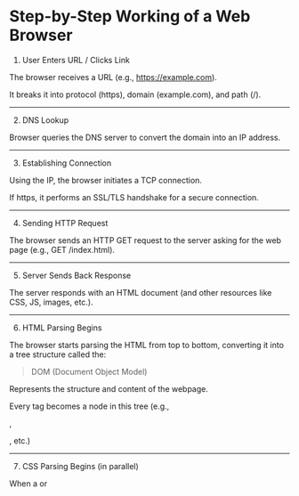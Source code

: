 

# Step-by-Step Working of a Web Browser

1. User Enters URL / Clicks Link

The browser receives a URL (e.g., https://example.com).

It breaks it into protocol (https), domain (example.com), and path (/).



---

2. DNS Lookup

Browser queries the DNS server to convert the domain into an IP address.



---

3. Establishing Connection

Using the IP, the browser initiates a TCP connection.

If https, it performs an SSL/TLS handshake for a secure connection.



---

4. Sending HTTP Request

The browser sends an HTTP GET request to the server asking for the web page (e.g., GET /index.html).



---

5. Server Sends Back Response

The server responds with an HTML document (and other resources like CSS, JS, images, etc.).



---

6. HTML Parsing Begins

The browser starts parsing the HTML from top to bottom, converting it into a tree structure called the:


> DOM (Document Object Model)



Represents the structure and content of the webpage.

Every tag becomes a node in this tree (e.g., <div>, <p>, etc.)



---

7. CSS Parsing Begins (in parallel)

When a <link> or <style> is encountered, the browser fetches the CSS and parses it into:


>  CSSOM (CSS Object Model)



A tree-like structure that represents CSS styles for each element.



---

8. JavaScript Parsing & Execution

When a <script> is encountered:

Blocking Scripts: Pause HTML parsing until the script runs (unless async or defer is used).

JS can manipulate the DOM and CSSOM using the browser’s API.



DOM & CSSOM are accessible via JS, and changes in JS (like adding elements, changing styles) dynamically update the visual content.


---

9. Render Tree Construction

The browser combines the DOM and CSSOM into a:


> Render Tree



This tree only contains visible elements and their computed styles.

Example: If an element is display: none, it won't appear in the render tree.



---

10. Layout (Reflow)

The browser calculates the exact position and size of each element in the render tree.



---

11. Painting

The browser paints each pixel on the screen based on computed styles: colors, fonts, images, etc.



---

12. Compositing

If layers (like animations, transforms) are present, they are composited and displayed on the screen.


---

Here’s a simple explanation of each:


---

## 1. DNS Server (Domain Name System)

### What is it?

A DNS server is like the phonebook of the internet — it translates domain names (like google.com) into IP addresses (like 142.250.183.14), which computers use to find each other.

### Why is it needed?

Humans remember names, not IPs.

Computers need IP addresses to locate servers.


### How it works:

When you type a website URL:

1. Your browser asks the DNS server: “What’s the IP of example.com?”


2. The DNS replies with the IP address.


3. Now the browser can connect to that server.




---

## 2. TCP (Transmission Control Protocol)

### What is it?

TCP is a communication protocol that ensures reliable and ordered delivery of data between two systems (your browser and a web server).

### Key Features:

Reliable: Resends lost packets.

Ordered: Delivers packets in the correct order.

Connection-based: Uses a 3-way handshake to establish a connection before data transfer.

### 3-Way Handshake:

1. SYN (start connection)


2. SYN-ACK (acknowledge and respond)


3. ACK (confirm)



Once complete, data flows securely and reliably.


---

## 3. SSL/TLS (Secure Sockets Layer / Transport Layer Security)

### What is it?

SSL/TLS encrypts data between your browser and the server, so no one (like hackers or ISPs) can read or tamper with it.

TLS is the modern and secure version (SSL is outdated).


### Why is it important?

It protects:

Passwords

Credit card details

Personal data


### How it works:

1. Browser and server agree on encryption methods.


2. They exchange certificates to prove identity.


3. They create a session key for encrypted communication.



> Websites using SSL/TLS show https:// and a lock icon in the browser.




---



## DOM vs CSSOM Parsing 

| **Step** | **DOM Parsing (HTML)** | **CSSOM Parsing (CSS)** |
|----------|-------------------------|--------------------------|
| **1. Raw Bytes** | HTML file is downloaded as raw byte stream | CSS file or `<style>` block is downloaded as raw byte stream |
| **2. Character Conversion** | Bytes decoded (usually UTF-8) to characters like `<`, `p`, `div` | Bytes decoded to characters like `h1`, `{`, `color` |
| **3. Tokenization** | Characters grouped into **HTML tokens**: start tag, end tag, text, comment | Characters grouped into **CSS tokens**: selectors, properties, values, braces |
| **4. Object Creation** | Tokens converted into **DOM nodes** (element nodes, text nodes) | Tokens converted into **CSSRule objects** (`StyleRule`, `MediaRule`, etc.) |
| **5. Tree / Relationship Building** | DOM nodes linked in a **parent-child tree structure** representing document content | CSS rules organized into **CSSOM tree**, showing selector-rule relationships and nesting |
| **6. Output** | **DOM Tree** → represents HTML structure and content | **CSSOM Tree** → represents stylesheet structure and applied styles |
| **7. Interaction with JS** | DOM can be queried or modified via JS (`document.createElement`, etc.) | CSSOM can be queried/modified via JS (`document.styleSheets`, `insertRule`, etc.) |
| **8. Purpose** | Describes **content and structure** of the page | Describes **visual presentation** (styles) of the page |


---

#  Local Storage

**Local Storage** is a feature of the **Web Storage API** provided by modern web browsers that allows developers to **store key-value pairs of data in the browser**, persistently and **without expiration**.

Unlike cookies (which are sent to the server with every request), local storage data is stored **entirely on the client side**, and is **not automatically transmitted** to the server. It provides a way to **store data across browser sessions**, which means the data remains available even after the browser or tab is closed and reopened.

Local Storage is accessible via JavaScript through the global `localStorage` object.

### How It Works

When you store data using `localStorage`, it is saved in your browser's internal memory system — under that website's domain — and can be retrieved or modified anytime that site is revisited.

```javascript
// Store data
localStorage.setItem('theme', 'dark');

// Retrieve data
const theme = localStorage.getItem('theme');

// Remove data
localStorage.removeItem('theme');

// Clear all local storage for the domain
localStorage.clear();
```

### Real-World Use Cases of Local Storage

| Use Case                      | Description                                                                  |
| ----------------------------- | ---------------------------------------------------------------------------- |
|  **Theme Persistence**      | Remember dark/light mode preference between visits                           |
|  **Shopping Cart**          | Temporarily store cart items in e-commerce websites without login            |
|  **Form Autosave**          | Store partially filled form data (e.g., blog drafts or feedback forms)       |
|  **Client-Side Tokens**     | Store JWT tokens for authentication (not recommended for high-security apps) |
|  **User Preferences**       | Store language settings, font size, layout options                           |
|  **Game Progress**          | Save score, level, or configuration of web games                             |
|  **Notes or To-do Lists**   | Allow users to save quick notes/tasks even if the tab is closed              |
|  **Dashboard State**        | Store filter or sort preferences for analytics dashboards                    |
|  **First-Time Visit Flags** | Detect if the user has visited before and show/hide onboarding popups        |

---


Sure! Let’s dive deep into **headers in a browser** — what they are, how they work, and their practical uses in web development.

---

# Headers in a Browser

**Headers** are pieces of metadata (key-value pairs) sent **before** the actual content in an **HTTP request or response**. They are part of the **HTTP protocol** and used to describe:

* the **request or response**
* the **content being sent**
* **how to handle** that content

Headers are not visible on a webpage but are **used behind the scenes** when the browser communicates with a server.


## Types of Headers

There are two main categories:

### 1. Request Headers (Browser ➡ Server)

These are sent **by the browser** to the server when you make a request.

Examples:

| Header          | Meaning                                                                  |
| --------------- | ------------------------------------------------------------------------ |
| `Host`          | Domain being requested (e.g., [www.example.com](http://www.example.com)) |
| `User-Agent`    | Browser and OS info (e.g., Chrome, Windows)                              |
| `Accept`        | What type of response formats are accepted (e.g., JSON)                  |
| `Authorization` | Credentials (like tokens) for secure resources                           |
| `Referer`       | URL of the previous page that made the request                           |
| `Cookie`        | Sends cookies stored in the browser                                      |
| `Content-Type`  | Format of the body being sent (e.g., `application/json`)                 |

---

### 2. Response Headers (Server ➡ Browser)

These are sent **by the server** in response to the browser's request.

Examples:

| Header                        | Meaning                                                       |
| ----------------------------- | ------------------------------------------------------------- |
| `Content-Type`                | Type of data returned (e.g., `text/html`, `application/json`) |
| `Content-Length`              | Size of the response body in bytes                            |
| `Set-Cookie`                  | Instructs browser to store cookies                            |
| `Cache-Control`               | Controls caching behavior                                     |
| `Access-Control-Allow-Origin` | Controls which domains can access this server (CORS)          |
| `Strict-Transport-Security`   | Forces HTTPS connection                                       |

---

### Use Cases of Headers

| Use Case                          | Headers Involved                                                          |
| --------------------------------- | ------------------------------------------------------------------------- |
|  Authentication                 | `Authorization`, `Set-Cookie`, `WWW-Authenticate`                         |
|  File downloads                 | `Content-Disposition: attachment; filename=...`                           |
|  CORS (Cross-Origin)            | `Access-Control-Allow-Origin`, `Origin`                                   |
| Caching and speed optimization | `Cache-Control`, `ETag`, `Last-Modified`                                  |
|  Security                       | `Strict-Transport-Security`, `X-Frame-Options`, `Content-Security-Policy` |
|  Language preference            | `Accept-Language`                                                         |
| Device or browser info         | `User-Agent`                                                              |

---

# Cookie 

A **cookie** is a small piece of **text-based data** that a website stores in the **user's web browser**. It allows the website to **remember information about the user** across different pages or sessions (visits), such as login status, preferences, and tracking data.

Cookies are stored as **key-value pairs** and are automatically **sent with every HTTP request** to the same domain.


##  How Cookies Work (Behind the Scenes)

1. **Server Sets the Cookie:**
   When a user visits a website, the server can send a cookie using the `Set-Cookie` header in the HTTP response.

   ```
   Set-Cookie: sessionId=abc123; Expires=Wed, 21 Aug 2025 07:28:00 GMT; Path=/; HttpOnly
   ```

2. **Browser Stores the Cookie:**
   The browser stores it under the domain.

3. **Browser Sends Cookie Back:**
   On future requests to the same domain, the browser automatically adds the cookie to the HTTP request:

   ```
   Cookie: sessionId=abc123
   ```

4. **Server Uses the Cookie:**
   The server reads the cookie to identify or remember the user.


## Use Cases of Cookies

| Use Case                  | Example                                                                   |
| ------------------------- | ------------------------------------------------------------------------- |
|  **Authentication**     | Storing session IDs or tokens after login                                 |
|  **E-Commerce**         | Remembering shopping cart contents                                        |
|  **Preferences**        | Saving language, theme (dark/light), font size                            |
|  **Analytics/Tracking** | Identifying returning visitors (used by Google Analytics, Facebook, etc.) |
|  **Form Auto-Fill**     | Remembering user input or pre-filling form fields                         |
|  **A/B Testing**        | Assigning users to specific design variants                               |


## Types of Cookies

| Type                       | Description                                                                                                        |
| -------------------------- | ------------------------------------------------------------------------------------------------------------------ |
|  **Session Cookies**      | Temporary cookies that are deleted when the browser is closed.                                                     |
|  **Persistent Cookies**  | Remain in the browser until a specified `expires` date.                                                            |
|  **Secure Cookies**      | Only sent over HTTPS connections for security.                                                                     |
|  **HttpOnly Cookies**     | Inaccessible via JavaScript, used to prevent XSS attacks.                                                          |
|  **Third-Party Cookies** | Set by domains **other than the site being visited**. Often used for advertising and tracking.                     |
| **SameSite Cookies**    | Controls whether cookies are sent with cross-site requests (`Strict`, `Lax`, `None`) to help prevent CSRF attacks. |

---


